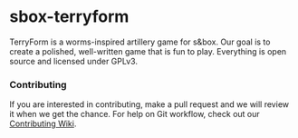 # sbox-terryform
TerryForm is a worms-inspired artillery game for s&box.
Our goal is to create a polished, well-written game
that is fun to play. Everything is open source and licensed
under GPLv3.

### Contributing
If you are interested in contributing, make a pull request
and we will review it when we get the chance. For help on
Git workflow, check out our [Contributing Wiki](https://github.com/apetavern/sbox-terryform/wiki/Contributing).
